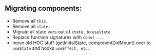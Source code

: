 Migrating components:
---

* Remove all `this.`
* Remove all `state.`
* Migrate all state vars out of `state.` to `useState`
* Replace function signatures with `const ...`
* move old HOC stuff (getIniitalState, componentDidMount) over to `useState` and hooks `useEffect, etc.`

